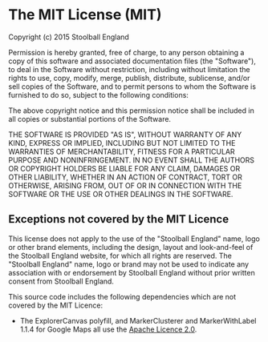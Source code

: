 # The MIT License (MIT)

Copyright (c) 2015 Stoolball England

Permission is hereby granted, free of charge, to any person obtaining a copy of this software and associated documentation files (the "Software"), to deal in the Software without restriction, including without limitation the rights to use, copy, modify, merge, publish, distribute, sublicense, and/or sell copies of the Software, and to permit persons to whom the Software is furnished to do so, subject to the following conditions:

The above copyright notice and this permission notice shall be included in all copies or substantial portions of the Software.

THE SOFTWARE IS PROVIDED "AS IS", WITHOUT WARRANTY OF ANY KIND, EXPRESS OR IMPLIED, INCLUDING BUT NOT LIMITED TO THE WARRANTIES OF MERCHANTABILITY, FITNESS FOR A PARTICULAR PURPOSE AND NONINFRINGEMENT. IN NO EVENT SHALL THE AUTHORS OR COPYRIGHT HOLDERS BE LIABLE FOR ANY CLAIM, DAMAGES OR OTHER LIABILITY, WHETHER IN AN ACTION OF CONTRACT, TORT OR OTHERWISE, ARISING FROM, OUT OF OR IN CONNECTION WITH THE SOFTWARE OR THE USE OR OTHER DEALINGS IN THE SOFTWARE.

## Exceptions not covered by the MIT Licence

This license does not apply to the use of the "Stoolball England" name, logo or other brand elements, including the design, layout and look-and-feel of the Stoolball England website, for which all rights are reserved. The "Stoolball England" name, logo or brand may not be used to indicate any association with or endorsement by Stoolball England without prior written consent from Stoolball England.

This source code includes the following dependencies which are not covered by the MIT Licence:

- The ExplorerCanvas polyfill, and MarkerClusterer and MarkerWithLabel 1.1.4 for Google Maps all use the [Apache Licence 2.0](http://www.apache.org/licenses/LICENSE-2.0).
